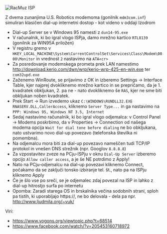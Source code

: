 ![RacMuz ISP](https://raw.githubusercontent.com/markostamcar/muzej.si/master/dial-up/modem.jpg)

Z dvema zunanjima U.S. Robotics modemoma (gonilnik `mdm3com.inf`) simuliran klasičen dial-up internetni dostop - kot videno v oddaji Izodrom
- Dial-up Server se v Windows 95 namesti z `dun14-95.exe`
- V računalnik, ki bo igral vlogo ISPja, damo mrežno kartico `RTL8139` (gonilnik za WIN95A priložen)
- V registru gremo v `HKEY_LOCAL_MACHINE\System\CurrentControlSet\Services\Class\Modem\0000\Monitor` in vrednost `2` nastavimo na `ATA<cr>`
- Za posredovanje modemskega prometa prek LAN namestimo http://download.kerio.com/dwn/wrp/kerio-wrp-425-en-win.exe ter `com32upd.exe`
- Zaženemo WinRoute, se prijavimo z OK in izberemo Settings -> Interface Table, kjer najprej dvokliknemo mrežno kartico in se prepričamo, da je 1. kvadratek obkljukan, 2. pa ne - nato dvokliknemo še `RAS`, kjer ne sme biti obkljukan noben kvadratek.
- Prek Start -> Run izvedemo ukaz `C:\WINDOWS\RUNDLL32.EXE RNASERV.DLL,CallerAccess`, kliknemo `Server Type...` in ga nastavimo na `PPP: Windows 95, Windows NT 3.5, Internet`
- Sedaj nastavimo računalnik, ki bo igral vlogo odjemalca: v Control Panel -> Modems poskrbimo, da  v Properties -> Connection od našega modema opcija `Wait for dial tone before dialing` ne bo obkljukana, nato ustvarimo novo dial-up povezavo (telefonska številka ni pomembna).
- Na odjemalcu mora biti za dial-up povezavo nameščen tudi TCP/IP protokol in vnešen DNS strežnik (npr. Googlov `8.8.8.8`)
- Za vzpostavitev zveze na PCju-ISPju v oknu `Dial-Up Server` izberemo opcijo `Allow caller access`, a je še NE potrdimo z Apply!
- Nato na PCju-odjemalcu na dial-up povezavi kliknemo Connect, počakamo da se zaključi tonsko izbiranje tel. št., nato pa na ISPju kliknemo Apply
- Če je šlo vse po sreči, se je odjemalec zdaj povezal na ISP in lahko z dial-up hitrostjo surfa po internetu
- Opomba: Zaradi starega OS in brskalnika večina sodobnih strani, sploh pa tistih, ki uporabljajo https://, ne bo delovala - dela pa npr. http://www.ljudmila.org/~vuk/

Viri:
- https://www.vogons.org/viewtopic.php?t=68514
- https://www.facebook.com/watch/?v=205453160718972
